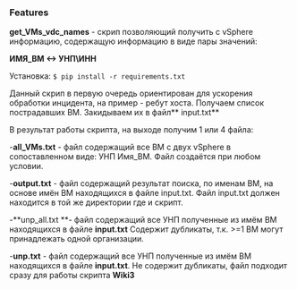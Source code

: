 ### Features

**get_VMs_vdc_names** - скрип позволяющий получить с vSphere  информацию, содержащую  информацию в виде пары значений:

**ИМЯ_ВМ <-> УНП\ИНН**

Установка:
`$ pip install -r requirements.txt`

Данный скрип в первую очередь ориентирован для ускорения обработки инцидента, на пример - ребут хоста.
Получаем список пострадавших ВМ. Закидываем их в файл** input.txt**


В результат работы скрипта, на выходе получим 1 или 4 файла:

-**all_VMs.txt** - файл содержащий все ВМ с двух vSphere в сопоставленном виде: УНП     Имя_ВМ. Файл создаётся при любом условии.

-**output.txt**  - файл содержащий результат поиска, по именам ВМ, на основе имён ВМ  находящихся в файле input.txt. Файл input.txt должен находится в той же директории где и скрипт.

-**unp_all.txt **- файл содержащий все УНП полученные из имём ВМ находящихся в файле  **input.txt** Содержит дубликаты, т.к.  >=1 ВМ могут принадлежать одной организации.

-**unp.txt** - файл содержащий все УНП полученные из имём ВМ находящихся в файле  **input.txt**. Не содержит дубликаты, файл подходит сразу для работы скрипта **Wiki3**
